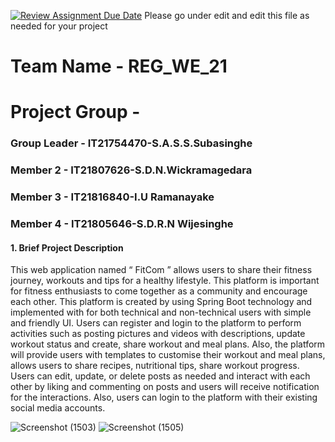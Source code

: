 [![Review Assignment Due Date](https://classroom.github.com/assets/deadline-readme-button-24ddc0f5d75046c5622901739e7c5dd533143b0c8e959d652212380cedb1ea36.svg)](https://classroom.github.com/a/2d9khxo6)
Please go under edit and edit this file as needed for your project

# Team Name - REG_WE_21
# Project Group - 
### Group Leader - IT21754470-S.A.S.S.Subasinghe
### Member 2 - IT21807626-S.D.N.Wickramagedara
### Member 3 - IT21816840-I.U Ramanayake
### Member 4 - IT21805646-S.D.R.N Wijesinghe

#### 1.	Brief Project Description

This web application named “ FitCom ” allows users to share their fitness journey, workouts and tips for a healthy lifestyle. This platform is important for fitness enthusiasts to come together as a community and encourage each other.
This platform is created by using Spring Boot technology and implemented with for both technical and non-technical users with simple and friendly UI. Users can register and login to the platform to perform activities such as posting pictures and videos with descriptions, update workout status and create, share workout and meal plans. Also, the platform will provide users with templates to customise their workout and meal plans, allows users to share recipes, nutritional tips, share workout progress. Users can edit, update, or delete posts as needed and interact with each other by liking and commenting on posts and users will receive notification for the interactions. Also, users can login to the platform with their existing social media accounts. 

![Screenshot (1503)](https://github.com/IT21754470/Fitcom-Social-media-app/assets/110586268/9400388e-185f-4aba-93cf-32d41d7a9889)
![Screenshot (1505)](https://github.com/IT21754470/Fitcom-Social-media-app/assets/110586268/385a5da7-4771-43e0-9a72-0c25ab04d5db)


